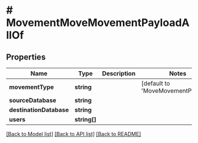 # # MovementMoveMovementPayloadAllOf

## Properties

Name | Type | Description | Notes
------------ | ------------- | ------------- | -------------
**movementType** | **string** |  | [default to 'MoveMovementPayload']
**sourceDatabase** | **string** |  | 
**destinationDatabase** | **string** |  | 
**users** | **string[]** |  | 

[[Back to Model list]](../../README.md#documentation-for-models) [[Back to API list]](../../README.md#documentation-for-api-endpoints) [[Back to README]](../../README.md)


